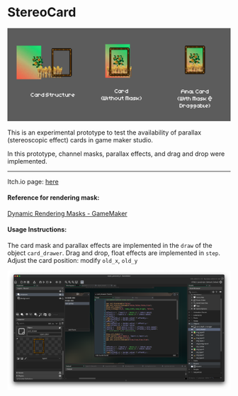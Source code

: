 # StereoCard
<img src="images/banner.png" alt="banner" style="zoom:50%;" />

This is an experimental prototype to test the availability of parallax (stereoscopic effect) cards in game maker studio.

In this prototype, channel masks, parallax effects, and drag and drop were implemented.



---

Itch.io page: [here](https://bowenwang0620.itch.io/stereocard)



#### Reference for rendering mask:

[Dynamic Rendering Masks - GameMaker](https://gamemaker.io/en/blog/dynamic-rendering-masks)



#### Usage Instructions:

The card mask and parallax effects are implemented in the `draw` of the object `card_drawer`.
Drag and drop, float effects are implemented in `step`.
Adjust the card position: modify `old_x`, `old_y`

<img src="images/screenshot.png" alt="screenshot" style="zoom:50%;" />

